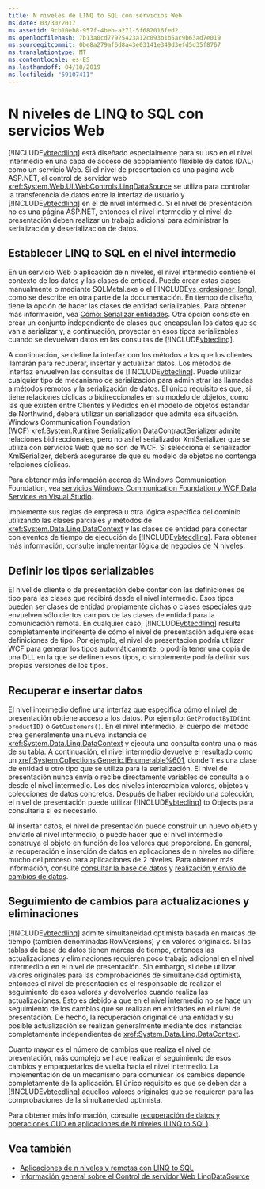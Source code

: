 ```yaml
---
title: N niveles de LINQ to SQL con servicios Web
ms.date: 03/30/2017
ms.assetid: 9cb10eb8-957f-4beb-a271-5f682016fed2
ms.openlocfilehash: 7b13a0cd77925423a12c093b1b5ac9b63ad7e019
ms.sourcegitcommit: 0be8a279af6d8a43e03141e349d3efd5d35f8767
ms.translationtype: MT
ms.contentlocale: es-ES
ms.lasthandoff: 04/18/2019
ms.locfileid: "59107411"
---
```

# <a name="linq-to-sql-n-tier-with-web-services"></a>N niveles de LINQ to SQL con servicios Web
[!INCLUDE[vbtecdlinq](../../../../../../includes/vbtecdlinq-md.md)] está diseñado especialmente para su uso en el nivel intermedio en una capa de acceso de acoplamiento flexible de datos (DAL) como un servicio Web. Si el nivel de presentación es una página web ASP.NET, el control de servidor web <xref:System.Web.UI.WebControls.LinqDataSource> se utiliza para controlar la transferencia de datos entre la interfaz de usuario y [!INCLUDE[vbtecdlinq](../../../../../../includes/vbtecdlinq-md.md)] en el de nivel intermedio. Si el nivel de presentación no es una página ASP.NET, entonces el nivel intermedio y el nivel de presentación deben realizar un trabajo adicional para administrar la serialización y deserialización de datos.  
  
## <a name="setting-up-linq-to-sql-on-the-middle-tier"></a>Establecer LINQ to SQL en el nivel intermedio  
 En un servicio Web o aplicación de n niveles, el nivel intermedio contiene el contexto de los datos y las clases de entidad. Puede crear estas clases manualmente o mediante SQLMetal.exe o el [!INCLUDE[vs_ordesigner_long](../../../../../../includes/vs-ordesigner-long-md.md)], como se describe en otra parte de la documentación. En tiempo de diseño, tiene la opción de hacer las clases de entidad serializables. Para obtener más información, vea [Cómo: Serializar entidades](../../../../../../docs/framework/data/adonet/sql/linq/how-to-make-entities-serializable.md). Otra opción consiste en crear un conjunto independiente de clases que encapsulan los datos que se van a serializar y, a continuación, proyectar en esos tipos serializables cuando se devuelvan datos en las consultas de [!INCLUDE[vbteclinq](../../../../../../includes/vbteclinq-md.md)].  
  
 A continuación, se define la interfaz con los métodos a los que los clientes llamarán para recuperar, insertar y actualizar datos. Los métodos de interfaz envuelven las consultas de [!INCLUDE[vbteclinq](../../../../../../includes/vbteclinq-md.md)]. Puede utilizar cualquier tipo de mecanismo de serialización para administrar las llamadas a métodos remotos y la serialización de datos. El único requisito es que, si tiene relaciones cíclicas o bidireccionales en su modelo de objetos, como las que existen entre Clientes y Pedidos en el modelo de objetos estándar de Northwind, deberá utilizar un serializador que admita esa situación. Windows Communication Foundation (WCF) <xref:System.Runtime.Serialization.DataContractSerializer> admite relaciones bidireccionales, pero no así el serializador XmlSerializer que se utiliza con servicios Web que no son de WCF. Si selecciona el serializador XmlSerializer, deberá asegurarse de que su modelo de objetos no contenga relaciones cíclicas.  
  
 Para obtener más información acerca de Windows Communication Foundation, vea [servicios Windows Communication Foundation y WCF Data Services en Visual Studio](/visualstudio/data-tools/windows-communication-foundation-services-and-wcf-data-services-in-visual-studio).  
  
 Implemente sus reglas de empresa u otra lógica específica del dominio utilizando las clases parciales y métodos de <xref:System.Data.Linq.DataContext> y las clases de entidad para conectar con eventos de tiempo de ejecución de  [!INCLUDE[vbtecdlinq](../../../../../../includes/vbtecdlinq-md.md)]. Para obtener más información, consulte [implementar lógica de negocios de N niveles](../../../../../../docs/framework/data/adonet/sql/linq/implementing-business-logic-linq-to-sql.md).  
  
## <a name="defining-the-serializable-types"></a>Definir los tipos serializables  
 El nivel de cliente o de presentación debe contar con las definiciones de tipo para las clases que recibirá desde el nivel intermedio. Esos tipos pueden ser clases de entidad propiamente dichas o clases especiales que envuelven sólo ciertos campos de las clases de entidad para la comunicación remota. En cualquier caso, [!INCLUDE[vbtecdlinq](../../../../../../includes/vbtecdlinq-md.md)] resulta completamente indiferente de cómo el nivel de presentación adquiere esas definiciones de tipo. Por ejemplo, el nivel de presentación podría utilizar WCF para generar los tipos automáticamente, o podría tener una copia de una DLL en la que se definen esos tipos, o simplemente podría definir sus propias versiones de los tipos.  
  
## <a name="retrieving-and-inserting-data"></a>Recuperar e insertar datos  
 El nivel intermedio define una interfaz que especifica cómo el nivel de presentación obtiene acceso a los datos. Por ejemplo: `GetProductByID(int productID)` o `GetCustomers()`. En el nivel intermedio, el cuerpo del método crea generalmente una nueva instancia de <xref:System.Data.Linq.DataContext> y ejecuta una consulta contra una o más de su tabla. A continuación, el nivel intermedio devuelve el resultado como un <xref:System.Collections.Generic.IEnumerable%601>, donde `T` es una clase de entidad u otro tipo que se utiliza para la serialización. El nivel de presentación nunca envía o recibe directamente variables de consulta a o desde el nivel intermedio. Los dos niveles intercambian valores, objetos y colecciones de datos concretos. Después de haber recibido una colección, el nivel de presentación puede utilizar [!INCLUDE[vbteclinq](../../../../../../includes/vbteclinq-md.md)] to Objects para consultarla si es necesario.  
  
 Al insertar datos, el nivel de presentación puede construir un nuevo objeto y enviarlo al nivel intermedio, o puede hacer que el nivel intermedio construya el objeto en función de los valores que proporciona. En general, la recuperación e inserción de datos en aplicaciones de n niveles no difiere mucho del proceso para aplicaciones de 2 niveles. Para obtener más información, consulte [consultar la base de datos](../../../../../../docs/framework/data/adonet/sql/linq/querying-the-database.md) y [realización y envío de cambios de datos](../../../../../../docs/framework/data/adonet/sql/linq/making-and-submitting-data-changes.md).  
  
## <a name="tracking-changes-for-updates-and-deletes"></a>Seguimiento de cambios para actualizaciones y eliminaciones  
 [!INCLUDE[vbtecdlinq](../../../../../../includes/vbtecdlinq-md.md)] admite simultaneidad optimista basada en marcas de tiempo (también denominadas RowVersions) y en valores originales. Si las tablas de base de datos tienen marcas de tiempo, entonces las actualizaciones y eliminaciones requieren poco trabajo adicional en el nivel intermedio o en el nivel de presentación. Sin embargo, si debe utilizar valores originales para las comprobaciones de simultaneidad optimista, entonces el nivel de presentación es el responsable de realizar el seguimiento de esos valores y devolverlos cuando realiza las actualizaciones. Esto es debido a que en el nivel intermedio no se hace un seguimiento de los cambios que se realizan en entidades en el nivel de presentación. De hecho, la recuperación original de una entidad y su posible actualización se realizan generalmente mediante dos instancias completamente independientes de <xref:System.Data.Linq.DataContext>.  
  
 Cuanto mayor es el número de cambios que realiza el nivel de presentación, más complejo se hace realizar el seguimiento de esos cambios y empaquetarlos de vuelta hacia el nivel intermedio. La implementación de un mecanismo para comunicar los cambios depende completamente de la aplicación. El único requisito es que se deben dar a [!INCLUDE[vbtecdlinq](../../../../../../includes/vbtecdlinq-md.md)] aquellos valores originales que se requieren para las comprobaciones de la simultaneidad optimista.  
  
 Para obtener más información, consulte [recuperación de datos y operaciones CUD en aplicaciones de N niveles (LINQ to SQL)](../../../../../../docs/framework/data/adonet/sql/linq/data-retrieval-and-cud-operations-in-n-tier-applications.md).  
  
## <a name="see-also"></a>Vea también

- [Aplicaciones de n niveles y remotas con LINQ to SQL](../../../../../../docs/framework/data/adonet/sql/linq/n-tier-and-remote-applications-with-linq-to-sql.md)
- [Información general sobre el Control de servidor Web LinqDataSource](https://docs.microsoft.com/previous-versions/aspnet/bb547113(v=vs.100))
